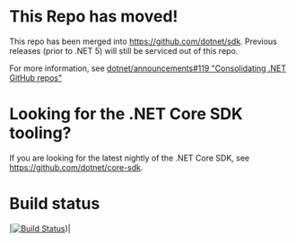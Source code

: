 # This Repo has moved!

This repo has been merged into https://github.com/dotnet/sdk.  Previous releases (prior to .NET 5) will still be serviced out of this repo.

For more information, see [dotnet/announcements#119 "Consolidating .NET GitHub repos"](https://github.com/dotnet/announcements/issues/119)

# Looking for the .NET Core SDK tooling?

If you are looking for the latest nightly of the .NET Core SDK, see https://github.com/dotnet/core-sdk.

# Build status
|[![Build Status](https://dev.azure.com/dnceng/internal/_apis/build/status/287)](https://dev.azure.com/dnceng/internal/_build?definitionId=287))|
